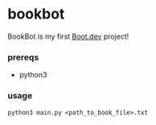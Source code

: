 # bookbot

BookBot is my first [Boot.dev](https://www.boot.dev) project!

### prereqs
* python3

### usage
`python3 main.py <path_to_book_file>.txt`
